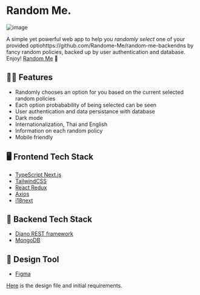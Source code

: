 # Random Me.

![image](https://user-images.githubusercontent.com/69001162/148414469-e477156f-c207-40cc-b8e9-a4de883b3714.png)

A simple yet powerful web app to help you _randomly select_ one of your provided optiohttps://github.com/Randome-Me/random-me-backendns by fancy random policies, backed up by user authentication and database.  
Enjoy! [Random Me](https://random-me-frontend.vercel.app/) 🎉

## 👍🏻 Features
- Randomly chooses an option for you based on the current selected random policies
- Each option probabability of being selected can be seen
- User authentication and data persistance with database
- Dark mode
- Internationalization, Thai and English
- Information on each random policy
- Mobile friendly

## 🖥️ Frontend Tech Stack

- [TypeScript Next.js](https://nextjs.org/)
- [TailwindCSS](https://tailwindcss.com/)
- [React Redux](https://react-redux.js.org/)
- [Axios](https://github.com/axios/axios)
- [i18next](https://www.i18next.com/)

## 📮 Backend Tech Stack

- [Djano REST framework](https://www.django-rest-framework.org/)
- [MongoDB](https://www.mongodb.com/)

## 🎨 Design Tool

- [Figma](https://www.figma.com/)

[Here](https://www.figma.com/file/6oXt6nJAuC3W2FXPS3SyNM/Random-Me-Design?node-id=0%3A1) is the design file and initial requirements.
